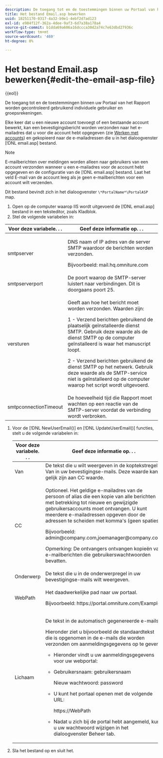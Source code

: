 ```yaml
---
description: De toegang tot en de toestemmingen binnen uw Portaal van het Rapport worden gecontroleerd gebruikend individuele gebruiker en groepsrekeningen.
title: Het bestand Email.asp bewerken
uuid: 18251170-0317-4a32-b9e1-4ebf2d7ad123
exl-id: e984f12f-362a-4dee-9af3-6d7a38a178a4
source-git-commit: b1dda69a606a16dccca30d2a74c7e63dbd27936c
workflow-type: tm+mt
source-wordcount: '469'
ht-degree: 0%

---
```


# Het bestand Email.asp bewerken{#edit-the-email-asp-file}

{{eol}}

De toegang tot en de toestemmingen binnen uw Portaal van het Rapport worden gecontroleerd gebruikend individuele gebruiker en groepsrekeningen.

Elke keer dat u een nieuwe account toevoegt of een bestaande account bewerkt, kan een bevestigingsbericht worden verzonden naar het e-mailadres dat u voor die account hebt opgegeven (zie [Werken met accounts](../../../home/c-rpt-oview/c-admin-rpt/c-work-accts/c-work-accts.md#concept-c933a1940bda4a3489d61d8af315e45d)) en gekopieerd naar de e-mailadressen die u in het dialoogvenster [!DNL email.asp] bestand.

>[!NOTE]
>
>E-mailberichten over meldingen worden alleen naar gebruikers van een account verzonden wanneer u een e-mailadres voor de account hebt opgegeven en de configuratie van de [!DNL email.asp] bestand. Laat het veld E-mail van de account leeg als je geen e-mailberichten voor een account wilt verzenden.

Dit bestand bevindt zich in het dialoogvenster `\*PortalName*\PortalASP` map.

1. Open op de computer waarop IIS wordt uitgevoerd de [!DNL email.asp] bestand in een teksteditor, zoals Kladblok.
1. Stel de volgende variabelen in:

<table id="table_44F52DA266364DF993C40678A28E0F0D">
 <thead>
  <tr>
   <th colname="col1" class="entry"> Voor deze variabele. . . </th>
   <th colname="col2" class="entry"> Geef deze informatie op. . . </th>
  </tr>
 </thead>
 <tbody>
  <tr>
   <td colname="col1"> smtpserver </td>
   <td colname="col2"> <p>DNS naam of IP adres van de server SMTP waardoor de berichten worden verzonden. </p> <p>Bijvoorbeeld: <span class="filepath"> mail.hq.omniture.com</span></p> </td>
  </tr>
  <tr>
   <td colname="col1"> smtpserverport </td>
   <td colname="col2"> De poort waarop de SMTP-server luistert naar verbindingen. Dit is doorgaans poort 25. </td>
  </tr>
  <tr>
   <td colname="col1"> versturen </td>
   <td colname="col2"> <p>Geeft aan hoe het bericht moet worden verzonden. Waarden zijn: </p> <p>1 - Verzend berichten gebruikend de plaatselijk geïnstalleerde dienst SMTP. Gebruik deze waarde als de dienst SMTP op de computer geïnstalleerd is waar het manuscript loopt. </p> <p>2 - Verzend berichten gebruikend de dienst SMTP op het netwerk. Gebruik deze waarde als de SMTP-service niet is geïnstalleerd op de computer waarop het script wordt uitgevoerd. </p> </td>
  </tr>
  <tr>
   <td colname="col1"> smtpconnectionTimeout </td>
   <td colname="col2">De hoeveelheid tijd die <span class="wintitle"> Rapport</span> moet wachten op een reactie van de SMTP-server voordat de verbinding wordt verbroken. </td>
  </tr>
 </tbody>
</table>

1. Voor de [!DNL NewUserEmail()] en [!DNL UpdateUserEmail()] functies, stelt u de volgende variabelen in:

   <table id="table_91C5E36B84A94C4097EE5993592BE587">
   <thead>
   <tr>
      <th colname="col1" class="entry"> Voor deze variabele. . . </th>
      <th colname="col2" class="entry"> Geef deze informatie op. . . </th>
   </tr>
   </thead>
   <tbody>
   <tr>
      <td colname="col1"> Van </td>
      <td colname="col2">De tekst die u wilt weergeven in de koptekstregel Van in uw bevestigingse-mails. Deze waarde kan gelijk zijn aan <span class="wintitle"> CC</span> waarde. </td>
   </tr>
   <tr>
      <td colname="col1"> CC </td>
      <td colname="col2"> <p>Optioneel. Het geldige e-mailadres van de persoon of alias die een kopie van alle berichten met betrekking tot nieuwe en gewijzigde gebruikersaccounts moet ontvangen. U kunt meerdere e-mailadressen opgeven door de adressen te scheiden met komma's (geen spaties). </p> <p>Bijvoorbeeld: <span class="filepath"> admin@company.com,joemanager@company.com</span></p> <p> <p>Opmerking: De ontvangers ontvangen kopieën van e-mailberichten die gebruikerswachtwoorden bevatten. </p> </p> </td>
   </tr>
   <tr>
      <td colname="col1"> Onderwerp </td>
      <td colname="col2"> De tekst die u in de onderwerpregel in uw bevestigingse-mails wilt weergeven. </td>
   </tr>
   <tr>
      <td colname="col1"> WebPath </td>
      <td colname="col2"> <p>Het daadwerkelijke pad naar uw portaal. </p> <p>Bijvoorbeeld: <span class="filepath"> https://portal.omniture.com/Example</span></p> </td>
   </tr>
   <tr>
      <td colname="col1"> Lichaam </td>
      <td colname="col2"> <p>De tekst in de automatisch gegenereerde e-mails. </p> <p>Hieronder ziet u bijvoorbeeld de standaardtekst die is opgenomen in de e-mails die worden verzonden om aanmeldingsgegevens op te geven:
      <ul id="ul_7FF2E7399AB64D279EC5794AB02C9749">
      <li id="li_7CBCC5CFF9E04776BBC893278785AEE7">Hieronder vindt u uw aanmeldingsgegevens voor uw webportal: </li>
      <li id="li_5346F0AB3568444B88117C295D8E99C5"><p>Gebruikersnaam: gebruikersnaam </p><p>Nieuw wachtwoord: password </p></li>
      <li id="li_B0D1FAE818BA42CF8546796800A1AA08"><p>U kunt het portaal openen met de volgende URL: </p><p><span class="filepath"> https://WebPath</span></p></li>
      <li id="li_7CD71EBDFA1D418F960040569CD511EB">Nadat u zich bij de portal hebt aangemeld, kunt u uw wachtwoord wijzigen in het dialoogvenster <span class="wintitle"> Beheer</span> tab. </li>
      </ul></p> </td>
   </tr>
   </tbody>
   </table>

1. Sla het bestand op en sluit het.
